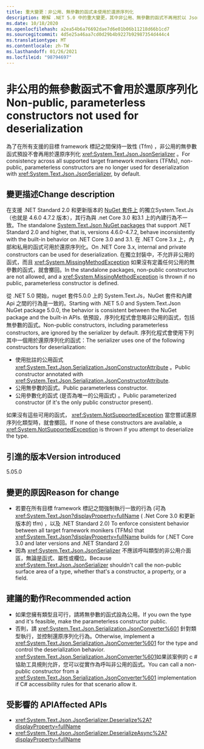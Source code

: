 ```yaml
---
title: 重大變更：非公用、無參數的函式未使用於還原序列化
description: 瞭解 .NET 5.0 中的重大變更，其中非公用、無參數的函式不再用於以 JsonSerializer 還原序列化。
ms.date: 10/18/2020
ms.openlocfilehash: a2ea54b6a76692dae7d6e01b06b11218d66b1cd7
ms.sourcegitcommit: 4d5e25a46aa7cd0d29b4b9227b92987354d444c4
ms.translationtype: MT
ms.contentlocale: zh-TW
ms.lasthandoff: 01/26/2021
ms.locfileid: "98794697"
---
```

# <a name="non-public-parameterless-constructors-not-used-for-deserialization"></a><span data-ttu-id="22688-103">非公用的無參數函式不會用於還原序列化</span><span class="sxs-lookup"><span data-stu-id="22688-103">Non-public, parameterless constructors not used for deserialization</span></span>

<span data-ttu-id="22688-104">為了在所有支援的目標 framework 標記之間保持一致性 (Tfm) ，非公用的無參數函式預設不會再用於還原序列化 <xref:System.Text.Json.JsonSerializer> 。</span><span class="sxs-lookup"><span data-stu-id="22688-104">For consistency across all supported target framework monikers (TFMs), non-public, parameterless constructors are no longer used for deserialization with <xref:System.Text.Json.JsonSerializer>, by default.</span></span>

## <a name="change-description"></a><span data-ttu-id="22688-105">變更描述</span><span class="sxs-lookup"><span data-stu-id="22688-105">Change description</span></span>

<span data-ttu-id="22688-106">在支援 .NET Standard 2.0 和更新版本的 [ NuGet 套件上](https://www.nuget.org/packages/System.Text.Json/) 的獨立System.Text.Js（也就是 4.6.0 4.7.2 版本），其行為與 .net Core 3.0 和3.1 上的內建行為不一致。</span><span class="sxs-lookup"><span data-stu-id="22688-106">The standalone [System.Text.Json NuGet packages](https://www.nuget.org/packages/System.Text.Json/) that support .NET Standard 2.0 and higher, that is, versions 4.6.0-4.7.2, behave inconsistently with the built-in behavior on .NET Core 3.0 and 3.1.</span></span> <span data-ttu-id="22688-107">在 .NET Core 3.x 上，內部和私用的函式可用於還原序列化。</span><span class="sxs-lookup"><span data-stu-id="22688-107">On .NET Core 3.x, internal and private constructors can be used for deserialization.</span></span> <span data-ttu-id="22688-108">在獨立封裝中，不允許非公用的函式，而且 <xref:System.MissingMethodException> 如果沒有定義任何公用的無參數的函式，就會擲回。</span><span class="sxs-lookup"><span data-stu-id="22688-108">In the standalone packages, non-public constructors are not allowed, and a <xref:System.MissingMethodException> is thrown if no public, parameterless constructor is defined.</span></span>

<span data-ttu-id="22688-109">從 .NET 5.0 開始，nuget 套件5.0.0 上的 System.Text.Js，NuGet 套件和內建 Api 之間的行為是一致的。</span><span class="sxs-lookup"><span data-stu-id="22688-109">Starting with .NET 5.0 and System.Text.Json NuGet package 5.0.0, the behavior is consistent between the NuGet package and the built-in APIs.</span></span> <span data-ttu-id="22688-110">依預設，序列化程式會忽略非公用的函式，包括無參數的函式。</span><span class="sxs-lookup"><span data-stu-id="22688-110">Non-public constructors, including parameterless constructors, are ignored by the serializer by default.</span></span> <span data-ttu-id="22688-111">序列化程式會使用下列其中一個用於還原序列化的函式：</span><span class="sxs-lookup"><span data-stu-id="22688-111">The serializer uses one of the following constructors for deserialization:</span></span>

- <span data-ttu-id="22688-112">使用批註的公用函式 <xref:System.Text.Json.Serialization.JsonConstructorAttribute> 。</span><span class="sxs-lookup"><span data-stu-id="22688-112">Public constructor annotated with <xref:System.Text.Json.Serialization.JsonConstructorAttribute>.</span></span>
- <span data-ttu-id="22688-113">公用無參數的函式。</span><span class="sxs-lookup"><span data-stu-id="22688-113">Public parameterless constructor.</span></span>
- <span data-ttu-id="22688-114">公用參數化的函式 (是否為唯一的公用函式) 。</span><span class="sxs-lookup"><span data-stu-id="22688-114">Public parameterized constructor (if it's the only public constructor present).</span></span>

<span data-ttu-id="22688-115">如果沒有這些可用的函式， <xref:System.NotSupportedException> 當您嘗試還原序列化類型時，就會擲回。</span><span class="sxs-lookup"><span data-stu-id="22688-115">If none of these constructors are available, a <xref:System.NotSupportedException> is thrown if you attempt to deserialize the type.</span></span>

## <a name="version-introduced"></a><span data-ttu-id="22688-116">引進的版本</span><span class="sxs-lookup"><span data-stu-id="22688-116">Version introduced</span></span>

<span data-ttu-id="22688-117">5.0</span><span class="sxs-lookup"><span data-stu-id="22688-117">5.0</span></span>

## <a name="reason-for-change"></a><span data-ttu-id="22688-118">變更的原因</span><span class="sxs-lookup"><span data-stu-id="22688-118">Reason for change</span></span>

- <span data-ttu-id="22688-119">若要在所有目標 framework 標記之間強制執行一致的行為 (可為 <xref:System.Text.Json?displayProperty=fullName> ( .Net Core 3.0 和更新版本的 tfm) ，以及 .NET Standard 2.0) </span><span class="sxs-lookup"><span data-stu-id="22688-119">To enforce consistent behavior between all target framework monikers (TFMs) that <xref:System.Text.Json?displayProperty=fullName> builds for (.NET Core 3.0 and later versions and .NET Standard 2.0)</span></span>
- <span data-ttu-id="22688-120">因為 <xref:System.Text.Json.JsonSerializer> 不應該呼叫類型的非公用介面區，無論是函式、屬性或欄位。</span><span class="sxs-lookup"><span data-stu-id="22688-120">Because <xref:System.Text.Json.JsonSerializer> shouldn't call the non-public surface area of a type, whether that's a constructor, a property, or a field.</span></span>

## <a name="recommended-action"></a><span data-ttu-id="22688-121">建議的動作</span><span class="sxs-lookup"><span data-stu-id="22688-121">Recommended action</span></span>

- <span data-ttu-id="22688-122">如果您擁有類型且可行，請將無參數的函式設為公用。</span><span class="sxs-lookup"><span data-stu-id="22688-122">If you own the type and it's feasible, make the parameterless constructor public.</span></span>
- <span data-ttu-id="22688-123">否則，請 <xref:System.Text.Json.Serialization.JsonConverter%601> 針對類型執行，並控制還原序列化行為。</span><span class="sxs-lookup"><span data-stu-id="22688-123">Otherwise, implement a <xref:System.Text.Json.Serialization.JsonConverter%601> for the type and control the deserialization behavior.</span></span> <span data-ttu-id="22688-124"><xref:System.Text.Json.Serialization.JsonConverter%601>如果該案例的 c # 協助工具規則允許，您可以從實作為呼叫非公用的函式。</span><span class="sxs-lookup"><span data-stu-id="22688-124">You can call a non-public constructor from a <xref:System.Text.Json.Serialization.JsonConverter%601> implementation if C# accessibility rules for that scenario allow it.</span></span>

## <a name="affected-apis"></a><span data-ttu-id="22688-125">受影響的 API</span><span class="sxs-lookup"><span data-stu-id="22688-125">Affected APIs</span></span>

- <xref:System.Text.Json.JsonSerializer.Deserialize%2A?displayProperty=fullName>
- <xref:System.Text.Json.JsonSerializer.DeserializeAsync%2A?displayProperty=fullName>

<!--

### Affected APIs

- `Overload:System.Text.Json.JsonSerializer.Deserialize`
- `Overload:System.Text.Json.JsonSerializer.DeserializeAsync`

### Category

Serialization

-->
